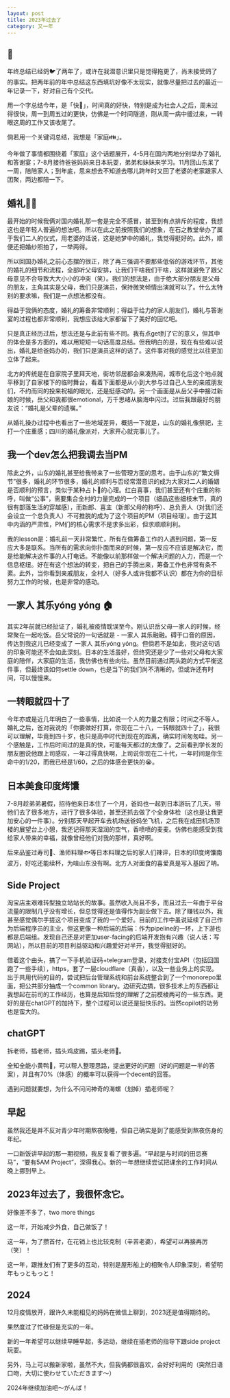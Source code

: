```yaml
---
layout: post
title: 2023年过去了
category: 又一年
---
```




## 🚀

年终总结已经鸽🐦了两年了，或许在我潜意识里只是觉得拖更了，尚未接受鸽了的事实。把两年前的年中总结这东西填坑好像不太现实，就像尽量把过去的最近一年记录一下，好对自己有个交代。



用一个字总结今年，是「快🚀」，时间真的好快，特别是成为社会人之后，周末过得很快，周一到周五过的更快，仿佛是一个时间隧道，刚从周一病中缓过来，一转眼这周的工作又该收尾了。



倘若用一个关键词总结，我想是「家庭👪」。

今年做了事情都围绕着「家庭」这个话题展开，4-5月在国内两地分别举办了婚礼和答谢宴；7-8月接待爸爸妈妈来日本玩耍，弟弟和妹妹来学习。11月回山东呆了一周，陪陪家人；到年底，思来想去不知道去哪儿跨年时又回了老婆的老家跟家人团聚，两边都陪一下。



## 婚礼🤵👰

最开始的时候我俩对国内婚礼那一套是完全不感冒，甚至到有点排斥的程度，我想这也是年轻人普遍的想法吧。所以在此之前按照我们的想象，在石之教堂举办了属于我们二人的仪式，用老婆的话说，这是她梦中的婚礼，我觉得挺好的。此外，顺便还把婚纱照拍了，一举两得。



所以回国办婚礼之前心态摆的很正，除了再三强调不要那些低俗的游戏环节，其他的婚礼的细节和流程，全部听父母安排，让我们干啥我们干啥，这样就避免了跟父母意见不合导致大大小小的冲突（笑）。我们的想法是，由于绝大部分朋友是父母的朋友，主角其实是父母，我们只是演员，保持微笑倾情出演就可以了。什么太特别的要求嘛，我们是一点想法都没有。



得益于我俩的态度，婚礼的筹备非常顺利；得益于给力的家人朋友们，婚礼与答谢宴的过程也都非常顺利，我想应该给大家都留下了美好的回忆吧。



只是真正经历过后，想法还是与此前有些不同。我有点get到了它的意义，但其中的体会是多方面的，难以用短短一句话高度总结。但我明白的是，现在有些难以说出，婚礼是给爸妈办的，我们只是演员这样的话了。这件事对我的感觉比以往更加立体了起来。



北方的传统是在自家院子里拜天地，街坊邻居都会来凑热闹，城市化后这个地点就平移到了自家楼下的临时舞台，看着下面都是从小到大参与过自己人生的亲戚朋友们，不约而同的投来祝福的眼光，还是挺感动的。另一个画面是从岳父手中接过新娘的时候，岳父和我都很emotional，万千思绪从脑海中闪过。过后我跟最好的朋友说：“婚礼是父辈的遗嘱。”



从婚礼操办过程中也看出了一些地域差异，概括一下就是，山东的婚礼像祭祀，主打一个庄重感；四川的婚礼像派对，大家开心就完事儿了。



## 我一个dev怎么把我调去当PM

除此之外，山东的婚礼甚至给我带来了一些管理方面的思考。由于山东的“繁文缛节”很多，婚礼的环节很多，婚礼的顺利与否经常潜意识的成为大家对二人的婚姻是否顺利的预言，类似于某种占卜🔮的心理。红白喜事，我们甚至还有个庄重的称呼，叫做“公事”，需要集合全村的力量完成的一个项目（细品这些细枝末节，真的很有部落生活的穿越感），而新郎、喜主（新郎父母的称呼）、总负责人（对我们还会设立一个总负责人）不可推脱的成为了这个项目的PM（项目经理）。由于这其中内涵的严肃性，PM们的核心需求不是求多出彩，但求顺顺利利。



我的lesson是：婚礼前一天非常繁忙，所有在做筹备工作的人遇到问题，第一反应大多是联系。当所有的需求向你扑面而来的时候，第一反应不应该是解决它，而是给能解决这件事的人打电话。不能像以前那样做一个解决问题的人力，而是一个信息枢纽。好在有这个想法的转变，把自己的手腾出来，筹备工作也非常有条不紊。此外，当你看到亲戚朋友，全村人（好多人或许我都不认识）都在为你的目标努力工作的时候，也是非常的感动。



## 一家人 其乐yóng yóng 🏠

其实2年前就已经扯证了，婚礼被疫情耽误至今。刚认识岳父母一家人的时候，经常聚在一起吃饭。岳父常说的一句话就是 - 一家人 其乐融融。碍于口音的原因，传达到我这儿已经变成了 一家人 其乐yóng yóng。但倘若不是如此，我对这句话的印象可能还不会如此深刻。日本的生活虽好，但终究还是少了一些对父母和大家庭的陪伴，大家庭的生活，我仿佛也有些向往。虽然目前通过两头跑的方式平衡这件事，但最终该如何settle down，也是当下的我们尚不清晰的。但或许还有时间，可以慢慢来。



## 一转眼就四十了

今年亦或是近几年明白了一些事情，比如说一个人的力量之有限；时间之不等人。婚礼之后，爸对我说的「你要做好打算，你现在二十八，一转眼就四十了」，我很可以理解，毕竟到四十岁，也只是高中时代到现在的距离，确实时间匆匆哇。另一个感触是，工作后时间过的是真的快，可能每天都过的太像了。之前看到学长发的朋友圈说他跟上司感叹，一年过得真快啊，上司说你现在二十代，一年时间是你生命中的1/20，而我已经是1/60，之后的体感会更快的😭。



## 日本美食印度烤馕

7-8月趁弟弟暑假，招待他来日本住了一个月，爸妈也一起到日本游玩了几天。带他们去了很多地方，进行了很多体验，甚至还抓去做了个全身体检（这也是让我更加安心的一件事）。分别那天早起开车去机场送爸妈坐飞机，之后我在成田机场顶楼的展望台上小憩，我还记得那天湿润的空气，香喷喷的麦麦。仿佛也能感受到我给家人带来的幸福，就像曾经他们对我的那样，真好啊。



后来品鉴过寿司🍣、渔师料理🐟等日本料理之后的家人们辣评，日本的印度烤馕南波万，好吃还能续杯，为啥山东没有啊。北方人对面食的喜爱真是写入基因了呐。



## Side Project

淘宝店主艰难转型独立站站长的故事。虽然收入尚且不多，而且过去一年由于平台流量的限制几乎没有增长，但总觉得还是值得作为副业做下去。除了赚钱以外，我甚至感觉偶尔手搓这个项目变成了我的一个爱好。目前的工作中虽说延续了自己作为后端程序员的主业，但这更像一种后端的后端：作为pipeline的一环，上下游也都是后端组。发现自己还是对更加user-facing的后端开发抱有兴趣（说人话：写网站），所以目前的项目利益驱动和兴趣爱好对半开，我觉得挺好的。



借着这个由头，搞了一下手机验证码+telegram登录，对接支付宝API（包括回国跑了一些手续），https，套了一层cloudflare（真香），以及一些业务上的实现。出于共用代码的目的，尝试把后台管理系统和前台系统整合到了一个monorepo里面，把公共部分抽成一个common library。边研究边搞，很多技术上的东西都让我想起在前司的工作经历，也算是后知后觉的理解了之前模棱两可的一些东西。更好的是在chatGPT的加持下，整个过程可以说还是挺快乐的。当然copilot的功劳也是蛮大的。



## chatGPT

拆老师，插老师，插头鸡皮踢，插头老师🔌。

全知全能小黄鸭🦆，可以帮人整理思路，提出更好的问题（好的问题是一半的答案），并且有70%（体感）的概率可以获得一个decent的回答。

遇到问题就要想，为什么不问问神奇的海螺（划掉）插老师呢？



## 早起

虽然我还是并不反对青少年时期熬夜晚睡，但自己确实是到了能感受到熬夜伤身的年纪。

一口新饭讲早起的那一期视频，我反复看了很多遍。“早起是与时间的田忌赛马”，“要有5AM Project”，深得我心。新的一年想继续尝试把课余的工作时间从晚上挪到早上。



## 2023年过去了，我很怀念它。

好像差不多了，two more things

这一年，开始减少外食，自己做饭了！

这一年，为了攒首付，在花销上也比较克制（辛苦老婆），希望可以再接再厉（笑）！

这一年，跟推友们有了更多的互动，特别是屋形船上的相聚令人印象深刻，希望明年もっともっと！



## 2024

12月疫情放开，跟许久未能相见的妈妈在微信上聊到，2023还是值得期待的。

果然度过了忙碌但是充实的一年。

新的一年希望可以继续早睡早起，多运动，继续在插老师的指导下跟side project玩耍。

另外，马上可以搬新家啦，虽然不大，但我俩都很喜欢，会好好利用的（突然日语口吻，大切に使わせていただきます〜）



2024年继续加油吧～がんば！



















